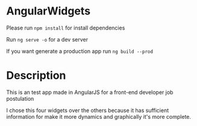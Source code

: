 # AngularWidgets

Please run `npm install` for install dependencies

Run `ng serve -o` for a dev server 

If you want generate a production app run `ng build --prod`

# Description

This is an test app made in AngularJS for a front-end developer job postulation 

I chose this four widgets over the others because it has sufficient information for make it more dynamics and graphically it's more complete.